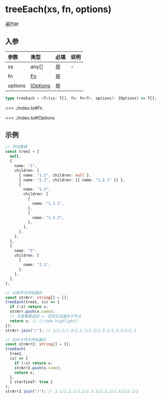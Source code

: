 # treeEach(xs, fn, options)

遍历树

## 入参

| 参数    | 类型                  | 必填 | 说明 |
| :------ | :-------------------- | :--- | :--- |
| xs      | any[]                 | 是   | -    |
| fn      | [Fn](#Fn)             | 是   |      |
| options | [IOptions](#IOptions) | 是   |      |

```ts
type treeEach = <T>(xs: T[], fn: Fn<T>, options?: IOptions) => T[];
```

<span id="Fn"></span>

<<< ./index.ts#Fn

<span id="IOptions"></span>

<<< ./index.ts#IOptions

## 示例

```ts
// 测试数据
const tree1 = [
  null,
  {
    name: "1",
    children: [
      { name: "1.1", children: null },
      { name: "1.2", children: [{ name: "1.2.1" }] },
      {
        name: "1.3",
        children: [
          {
            name: "1.3.1",
          },
          {
            name: "1.3.2",
          },
        ],
      },
    ],
  },
  {
    name: "2",
    children: [
      {
        name: "2.1",
      },
    ],
  },
];

// 从根节点开始遍历
const strArr: string[] = [];
treeEach(tree1, (x) => {
  if (!x) return x;
  strArr.push(x.name);
  // 注意需要返回 x，否则无法遍历子节点
  return x; // [!code highlight]
});
strArr.join("/"); // 1/1.1/1.2/1.2.1/1.3/1.3.1/1.3.2/2/2.1

// 从叶子节点开始遍历
const strArr2: string[] = [];
treeEach(
  tree1,
  (x) => {
    if (!x) return x;
    strArr2.push(x.name);
    return x;
  },
  { startLeaf: true }
);
strArr2.join("/"); // 1.1/1.2.1/1.2/1.3.1/1.3.2/1.3/1/2.1/2
```
